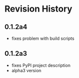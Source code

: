# Revision History

## 0.1.2a4

-  fixes problem with build scripts

## 0.1.2a3
 
-  fixes PyPI project description
-  alpha3 version